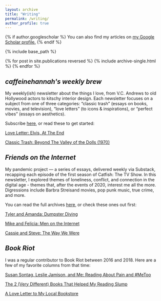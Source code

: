 ```yaml
---
layout: archive
title: "Writing"
permalink: /writing/
author_profile: true
---
```


{% if author.googlescholar %}
  You can also find my articles on <u><a href="{{author.googlescholar}}">my Google Scholar profile</a>.</u>
{% endif %}

{% include base_path %}

{% for post in site.publications reversed %}
  {% include archive-single.html %}
{% endfor %}

## _caffeinehannah's weekly brew_

My weekly(ish) newsletter about the things I love, from V.C. Andrews to old Hollywood actors to kitschy interior design. Each newsletter focuses on a subject from one of three categories: “classic trash” (essays on books, movies, and television), “love letters” (to icons & inspirations), or “perfect vibes” (essays on aesthetics). 

Subscribe [here](https://caffeinehannah.substack.com/), or read these to get started:

[Love Letter: Elvis, At The End](https://caffeinehannah.substack.com/p/love-letter-elvis-at-the-end) 

[Classic Trash: Beyond The Valley of the Dolls (1970)](https://caffeinehannah.substack.com/p/classic-trash-beyond-the-valley-of) 


## _Friends on the Internet_

My pandemic project — a series of essays, delivered weekly via Substack, recapping each episode of the first season of Catfish: The TV Show. In this newsletter, I explored themes of loneliness, conflict, and connection in the digital age - themes that, after the events of 2020, interest me all the more. Digressions include Barbra Streisand movies, pop punk music, true crime, and more. 

You can read the full archives [here](https://friendsontheinternet.substack.com/), or check these ones out first:

[Tyler and Amanda: Dumpster Diving](https://friendsontheinternet.substack.com/p/s1e8-tyler-and-amanda-dumpster-diving)

[Mike and Felicia: Men on the Internet](https://friendsontheinternet.substack.com/p/s1e11-mike-and-felicia-men-on-the)

[Cassie and Steve: The Way We Were](https://friendsontheinternet.substack.com/p/s2e1-cassie-and-steve-the-way-we)

## _Book Riot_

I was a regular contributor to Book Riot between 2016 and 2018. Here are a few of my favorite columns from that time:

[Susan Sontag, Leslie Jamison, and Me: Reading About Pain and #MeToo](https://bookriot.com/susan-sontag-leslie-jamison-and-me-reading-about-pain-and-metoo/)

[The 2 (Very Different) Books That Helped My Reading Slump](https://bookriot.com/different-books-that-helped-my-reading-slump/)

[A Love Letter to My Local Bookstore](https://bookriot.com/a-love-letter-to-my-local-bookstore/)